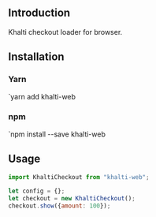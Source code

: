 ## Introduction
Khalti checkout loader for browser.

## Installation
### Yarn
`yarn add khalti-web

### npm
`npm install --save khalti-web


## Usage
```javascript
import KhaltiCheckout from "khalti-web";

let config = {};
let checkout = new KhaltiCheckout();
checkout.show({amount: 100});
```
